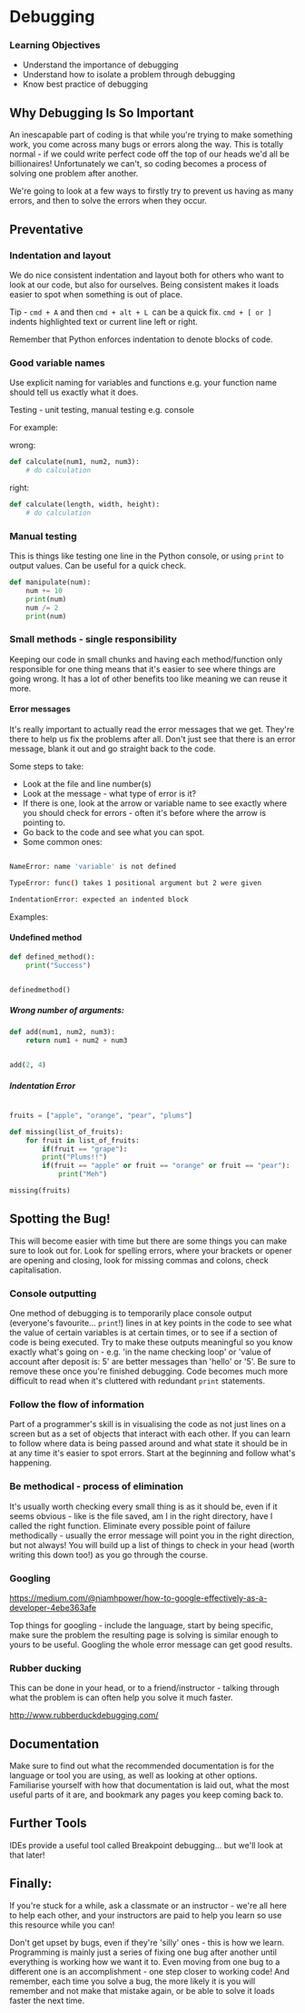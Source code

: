 # Debugging

### Learning Objectives
- Understand the importance of debugging
- Understand how to isolate a problem through debugging
- Know best practice of debugging

## Why Debugging Is So Important

An inescapable part of coding is that while you're trying to make something work, you come across many bugs or errors along the way. This is totally normal - if we could write perfect code off the top of our heads we'd all be billionaires! Unfortunately we can't, so coding becomes a process of solving one problem after another.

We're going to look at a few ways to firstly try to prevent us having as many errors, and then to solve the errors when they occur.

## Preventative

### Indentation and layout

We do nice consistent indentation and layout both for others who want to look at our code, but also for ourselves. Being consistent makes it loads easier to spot when something is out of place.

Tip - ```cmd + A``` and then ```cmd + alt + L ```can be a quick fix. ```cmd + [ or ]``` indents highlighted text or current line left or right.

Remember that Python enforces indentation to denote blocks of code.

### Good variable names

Use explicit naming for variables and functions e.g. your function name should tell us exactly what it does.

Testing - unit testing, manual testing e.g. console

For example:

wrong:
```python
def calculate(num1, num2, num3):
    # do calculation

```

right:
```python
def calculate(length, width, height):
    # do calculation
```

### Manual testing

This is things like testing one line in the Python console, or using `print` to output values. Can be useful for a quick check.

```python
def manipulate(num):
    num += 10
    print(num)
    num /= 2
    print(num)

```

### Small methods - single responsibility

Keeping our code in small chunks and having each method/function only responsible for one thing means that it's easier to see where things are going wrong. It has a lot of other benefits too like meaning we can reuse it more.

#### Error messages

It's really important to actually read the error messages that we get. They're there to help us fix the problems after all. Don't just see that there is an error message, blank it out and go straight back to the code.

Some steps to take:

- Look at the file and line number(s)
- Look at the message - what type of error is it?
- If there is one, look at the arrow or variable name to see exactly where you should check for errors - often it's before where the arrow is pointing to.
- Go back to the code and see what you can spot.
- Some common ones:

```bash

NameError: name 'variable' is not defined

TypeError: func() takes 1 positional argument but 2 were given

IndentationError: expected an indented block
```

Examples:

#### Undefined method

```python
def defined_method():
    print("Success")


definedmethod()
```

##### Wrong number of arguments:

```python
def add(num1, num2, num3):
    return num1 + num2 + num3


add(2, 4)
```

##### Indentation Error

```python

fruits = ["apple", "orange", "pear", "plums"]

def missing(list_of_fruits):
    for fruit in list_of_fruits:
        if(fruit == "grape"):
        print("Plums!!")
        if(fruit == "apple" or fruit == "orange" or fruit == "pear"):
            print("Meh")

missing(fruits)
```

## Spotting the Bug!

This will become easier with time but there are some things you can make sure to look out for. Look for spelling errors, where your brackets or opener are opening and closing, look for missing commas and colons, check capitalisation.

### Console outputting

One method of debugging is to temporarily place console output (everyone's favourite... `print`!) lines in at key points in the code to see what the value of certain variables is at certain times, or to see if a section of code is being executed. Try to make these outputs meaningful so you know exactly what's going on - e.g. 'in the name checking loop' or 'value of account after deposit is: 5' are better messages than 'hello' or '5'. Be sure to remove these once you're finished debugging. Code becomes much more difficult to read when it's cluttered with redundant `print` statements.

### Follow the flow of information

Part of a programmer's skill is in visualising the code as not just lines on a screen but as a set of objects that interact with each other. If you can learn to follow where data is being passed around and what state it should be in at any time it's easier to spot errors. Start at the beginning and follow what's happening.

### Be methodical - process of elimination

It's usually worth checking every small thing is as it should be, even if it seems obvious - like is the file saved, am I in the right directory, have I called the right function. Eliminate every possible point of failure methodically - usually the error message will point you in the right direction, but not always! You will build up a list of things to check in your head (worth writing this down too!) as you go through the course.

### Googling

https://medium.com/@niamhpower/how-to-google-effectively-as-a-developer-4ebe363afe

Top things for googling - include the language, start by being specific, make sure the problem the resulting page is solving is similar enough to yours to be useful. Googling the whole error message can get good results.

### Rubber ducking

This can be done in your head, or to a friend/instructor - talking through what the problem is can often help you solve it much faster.

http://www.rubberduckdebugging.com/

## Documentation

Make sure to find out what the recommended documentation is for the language or tool you are using, as well as looking at other options. Familiarise yourself with how that documentation is laid out, what the most useful parts of it are, and bookmark any pages you keep coming back to.

## Further Tools

IDEs provide a useful tool called Breakpoint debugging... but we'll look at that later!

## Finally:

If you're stuck for a while, ask a classmate or an instructor - we're all here to help each other, and your instructors are paid to help you learn so use this resource while you can!

Don't get upset by bugs, even if they're 'silly' ones - this is how we learn. Programming is mainly just a series of fixing one bug after another until everything is working how we want it to. Even moving from one bug to a different one is an accomplishment - one step closer to working code! And remember, each time you solve a bug, the more likely it is you will remember and not make that mistake again, or be able to solve it loads faster the next time.
